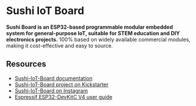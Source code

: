 # Sushi IoT Board

**Sushi Board is an ESP32-based programmable modular embedded system for general-purpose IoT, suitable for STEM education and DIY electronics projects.**
100% based on widely available commercial modules, making it cost-effective and easy to source.


## Resources
* [Sushi-IoT-Board documentation](https://sushi-iot.github.io/sushi-iot-board/)
* [Sushi-IoT-Board project on Kickstarter](https://www.kickstarter.com/projects/moiot/sushi-board-diy-iot-and-automation)
* [Sushi-IoT-Board on Instagram](https://www.instagram.com/sushi_board_iot/)
* [Espressif ESP32-DevKitC V4 user guide](https://docs.espressif.com/projects/esp-dev-kits/en/latest/esp32/esp32-devkitc/user_guide.html)
